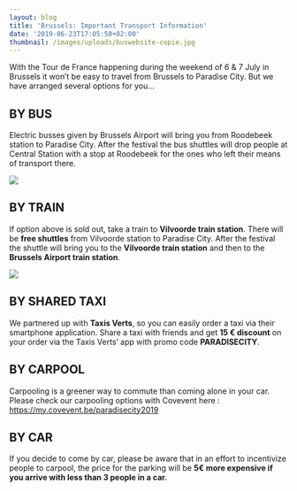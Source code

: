 ```yaml
---
layout: blog
title: 'Brussels: Important Transport Information'
date: '2019-06-23T17:05:50+02:00'
thumbnail: /images/uploads/buswebsite-copie.jpg
---
```

With the Tour de France happening during the weekend of 6 & 7 July in Brussels it won’t be easy to travel from Brussels to Paradise City. But we have arranged several options for you…

## BY BUS

Electric busses given by Brussels Airport will bring you from Roodebeek station to Paradise City. After the festival the bus shuttles will drop people at Central Station with a stop at Roodebeek for the ones who left their means of transport there.

![](/images/uploads/tableau-–-3-4-.png)

## BY TRAIN

If option above is sold out, take a train to **Vilvoorde train station**. There will be **free shuttles** from Vilvoorde station to Paradise City. After the festival the shuttle will bring you to the **Vilvoorde train station** and then to the **Brussels Airport train station**.

![](/images/uploads/tableau-–-4.png)

## BY SHARED TAXI

We partnered up with **Taxis Verts**, so you can easily order a taxi via their smartphone application. Share a taxi with friends and get **15 € discount** on your order via the Taxis Verts’ app with promo code **PARADISECITY**. 

## BY CARPOOL

Carpooling is a greener way to commute than coming alone in your car. Please check our carpooling options with Covevent here : <https://my.covevent.be/paradisecity2019>

## BY CAR

If you decide to come by car, please be aware that in an effort to incentivize people to carpool, the price for the parking will be **5€ more expensive if you arrive with less than 3 people in a car.**
